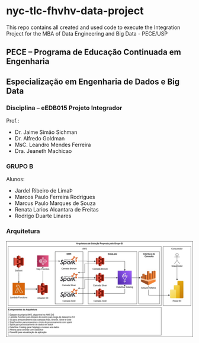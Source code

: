 # nyc-tlc-fhvhv-data-project
This repo contains all created and used code to execute the Integration Project for the MBA of Data Engineering and Big Data - PECE/USP 

## PECE – Programa de Educação Continuada em Engenharia
## Especialização em Engenharia de Dados e Big Data

### Disciplina – eEDB015 Projeto Integrador
Prof.:

 - Dr. Jaime Simão Sichman   
 - Dr. Alfredo Goldman 
 - MsC. Leandro Mendes Ferreira 
 - Dra. Jeaneth Machicao 

### GRUPO B
Alunos:

 - Jardel Ribeiro de LimaÞ
 - Marcos Paulo Ferreira Rodrigues
 - Marcus Paulo Marques de Souza
 - Renata Larios Alcantara de Freitas
 - Rodrigo Duarte Linares

### Arquitetura

![image](/img/architecture_design.jpeg)


